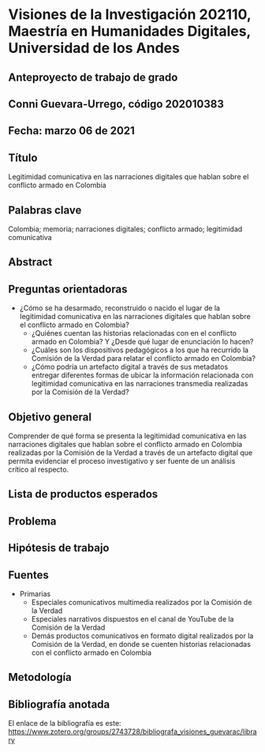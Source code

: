 # Visiones de la Investigación 202110, Maestría en Humanidades Digitales, Universidad de los Andes
## Anteproyecto de trabajo de grado
## Conni Guevara-Urrego, código 202010383
## Fecha: marzo 06 de 2021
## Título

Legitimidad comunicativa en las narraciones digitales que hablan sobre el conflicto armado en Colombia

## Palabras clave

Colombia; memoria; narraciones digitales; conflicto armado; legitimidad comunicativa

## Abstract
## Preguntas orientadoras

* ¿Cómo se ha desarmado, reconstruido o nacido el lugar de la legitimidad comunicativa en las narraciones digitales que hablan sobre el conflicto armado en Colombia?
  * ¿Quiénes cuentan las historias relacionadas con en el conflicto armado en Colombia? Y ¿Desde qué lugar de enunciación lo hacen?
  * ¿Cuáles son los dispositivos pedagógicos a los que ha recurrido la Comisión de la Verdad para relatar el conflicto armado en Colombia?
  * ¿Cómo podría un artefacto digital a través de sus metadatos entregar diferentes formas de ubicar la información relacionada con legitimidad comunicativa en las narraciones transmedia realizadas por la Comisión de la Verdad?


## Objetivo general

Comprender de qué forma se presenta la legitimidad comunicativa en las narraciones digitales que hablan sobre el conflicto armado en Colombia realizadas por la Comisión de la Verdad a través de un artefacto digital que permita evidenciar el proceso investigativo y ser fuente de un análisis crítico al respecto. 

## Lista de productos esperados
## Problema
## Hipótesis de trabajo
## Fuentes

* Primarias
  * Especiales comunicativos multimedia realizados por la Comisión de la Verdad
  * Especiales narrativos dispuestos en el canal de YouTube de la Comisión de la Verdad
  * Demás productos comunicativos en formato digital realizados por la Comisión de la Verdad, en donde se cuenten historias relacionadas con el conflicto armado en Colombia


## Metodología
## Bibliografía anotada

El enlace de la bibliografía es este: https://www.zotero.org/groups/2743728/bibliografa_visiones_guevarac/library
